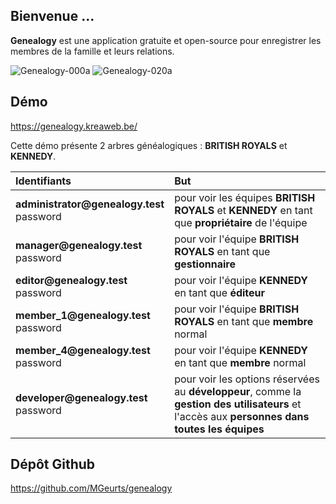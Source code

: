 ## Bienvenue ...

**Genealogy** est une application gratuite et open-source pour enregistrer les membres de la famille et leurs relations.

<img src="img/help/genealogy-000a.webp" class="rounded" alt="Genealogy-000a">
<img src="img/help/genealogy-020a.webp" class="rounded" alt="Genealogy-020a">

## Démo

<a href="https://genealogy.kreaweb.be/" target="_blank">https://genealogy.kreaweb.be/</a>

Cette démo présente 2 arbres généalogiques : **BRITISH ROYALS** et **KENNEDY**.

<table>
    <thead>
        <tr>
            <th style="text-align:left">Identifiants</th>
            <th style="text-align:left">But</th>
        </tr>
    </thead>
    <tbody>
        <tr>
            <td><b>administrator@genealogy.test</b><br/>password</td>
            <td>pour voir les équipes <b>BRITISH ROYALS</b> et <b>KENNEDY</b> en tant que <b>propriétaire</b> de l'équipe</td>
        </tr>
        <tr>
            <td><b>manager@genealogy.test</b><br/>password</td>
            <td>pour voir l'équipe <b>BRITISH ROYALS</b> en tant que <b>gestionnaire</b></td>
        </tr>
        <tr>
            <td><b>editor@genealogy.test</b><br/>password</td>
            <td>pour voir l'équipe <b>KENNEDY</b> en tant que <b>éditeur</b></td>
        </tr>
        <tr>
            <td><b>member_1@genealogy.test</b><br/>password</td>
            <td>pour voir l'équipe <b>BRITISH ROYALS</b> en tant que <b>membre</b> normal</td>
        </tr>
        <tr>
            <td><b>member_4@genealogy.test</b><br/>password</td>
            <td>pour voir l'équipe <b>KENNEDY</b> en tant que <b>membre</b> normal</td>
        </tr>
        <tr>
            <td><b>developer@genealogy.test</b><br/>password</td>
            <td>pour voir les options réservées au <b>développeur</b>, comme la <b>gestion des utilisateurs</b> et l'accès aux <b>personnes dans toutes les équipes</b></td>
        </tr>
    </tbody>
</table>

## Dépôt Github

<a href="https://github.com/MGeurts/genealogy/" target="_blank">https://github.com/MGeurts/genealogy</a>
